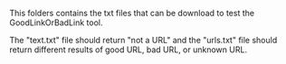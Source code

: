This folders contains the txt files that can be download to test the GoodLinkOrBadLink tool.

The "text.txt" file should return "not a URL" and the "urls.txt" file should return different results of good URL, bad URL, or unknown URL.